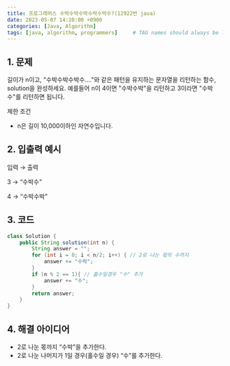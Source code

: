 ```yaml
---
title: 프로그래머스 수박수박수박수박수박수?(12922번 java)
date: 2023-05-07 14:20:00 +0900
categories: [Java, Algorithm]
tags: [java, algorithm, programmers]     # TAG names should always be lowercase
---
```


## 1. 문제

길이가 n이고, "수박수박수박수...."와 같은 패턴을 유지하는 문자열을 리턴하는 함수, solution을 완성하세요. 예를들어 n이 4이면 "수박수박"을 리턴하고 3이라면 "수박수"를 리턴하면 됩니다.

제한 조건

- n은 길이 10,000이하인 자연수입니다.

## 2. 입출력 예시

입력 → 출력

3 → “수박수”

4 → “수박수박”

## 3. 코드

```java
class Solution {
    public String solution(int n) {
        String answer = "";
        for (int i = 0; i < n/2; i++) { // 2로 나는 몫의 수까지
            answer += "수박";    
        }
        if (n % 2 == 1){ // 홀수일경우 "수" 추가
            answer += "수";
        }
        return answer;
    }
}
```

## 4. 해결 아이디어

- 2로 나눈 몫까지 “수박”을 추가한다.
- 2로 나눈 나머지가 1일 경우(홀수일 경우) “수”를 추가한다.